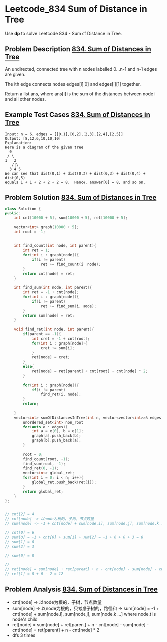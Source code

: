 # Leetcode_834 Sum of Distance in Tree



Use **dp** to solve Leetcode 834 - Sum of Distance in Tree.
<!--more-->


## Problem Description [834. Sum of Distances in Tree](https://leetcode.com/problems/sum-of-distances-in-tree/)

<p>
An undirected, connected tree with n nodes labelled 0...n-1 and n-1 edges are given.

The ith edge connects nodes edges[i][0] and edges[i][1] together.

Return a list ans, where ans[i] is the sum of the distances between node i and all other nodes.
</p>




## Example Test Cases [834. Sum of Distances in Tree](https://leetcode.com/problems/sum-of-distances-in-tree/)

```
Input: n = 6, edges = [[0,1],[0,2],[2,3],[2,4],[2,5]]
Output: [8,12,6,10,10,10]
Explanation: 
Here is a diagram of the given tree:
  0
 / \
1   2
   /|\
  3 4 5
We can see that dist(0,1) + dist(0,2) + dist(0,3) + dist(0,4) + dist(0,5)
equals 1 + 1 + 2 + 2 + 2 = 8.  Hence, answer[0] = 8, and so on.
```




## Problem Solution [834. Sum of Distances in Tree](https://leetcode.com/problems/sum-of-distances-in-tree/)

```cpp
class Solution {
public:
    int cnt[10000 + 5], sum[10000 + 5], ret[10000 + 5];
    
    vector<int> graph[10000 + 5];
    int root = -1;
    
    
    int find_count(int node, int parent){
        int ret = 1;
        for(int i : graph[node]){
            if(i != parent)
                ret += find_count(i, node);
        }
        return cnt[node] = ret;
    }
    
    int find_sum(int node, int parent){
        int ret = -1 + cnt[node];
        for(int i : graph[node]){
            if(i != parent)
                ret += find_sum(i, node);
        }
        return sum[node] = ret;
    }
    
    void find_ret(int node, int parent){
        if(parent == -1){
            int cret = -1 + cnt[root];
            for(int i : graph[node]){
                cret += sum[i];
            }
            ret[node] = cret;
        }
        else{
            ret[node] = ret[parent] + cnt[root] - cnt[node] * 2;
        }
        
        for(int i : graph[node]){
            if(i != parent)
                find_ret(i, node);
        }
        return;
        
    }
    vector<int> sumOfDistancesInTree(int n, vector<vector<int>>& edges) {
        unordered_set<int> non_root;
        for(auto e : edges){
            int a = e[0], b = e[1];
            graph[a].push_back(b);  
            graph[b].push_back(a); 
        }
    
        root = 0;
        find_count(root, -1);
        find_sum(root, -1);
        find_ret(0, -1);
        vector<int> global_ret;
        for(int i = 0; i < n; i++){
            global_ret.push_back(ret[i]);
        }
        return global_ret;
    }
};


// cnt[2] = 4
// cnt[node] -> 以node为根的，子树，节点数量
// sum[node] -> -1 + cnt[node] + sum[node.i], sum[node.j], sum[node.k ...] -> 以node为根的，只考虑子树的，和

// cnt[0] = 6
// sum[0] = -1 + cnt[0] + sum[1] + sum[2] = -1 + 6 + 0 + 3 = 8
// sum[1] = 0
// sum[2] = 3

// sum[0] = 8

// 
// ret[node] = sum[node] + ret[parent] + n - cnt[node] - sum[node] - cnt[node] = ret[parent] + n - cnt[node] * 2 = 8 + 6 - 4 * 2 = 6
// ret[1] = 8 + 6 - 2 = 12

```



## Problem Analysis [834. Sum of Distances in Tree](https://leetcode.com/problems/sum-of-distances-in-tree/)
- cnt[node] -> 以node为根的，子树，节点数量
- sum[node] -> 以node为根的，只考虑子树的，路径和 -> sum[node] = -1 + cnt[node] + sum[node.i], sum[node.j], sum[node.k ...] where node.t is node's child
- ret[node] = sum[node] + ret[parent] + n - cnt[node] - sum[node] - cnt[node] = ret[parent] + n - cnt[node] * 2
- dfs 3 times

